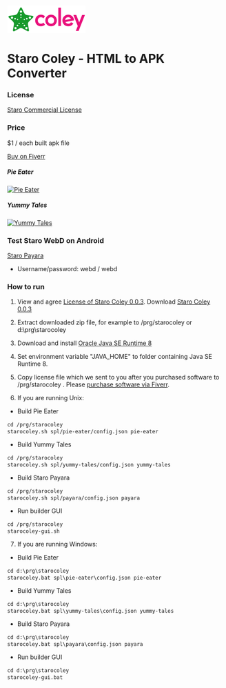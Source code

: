 ![StaroColey](https://github.com/starohub/starocoley/raw/master/resources/images/starocoley-64.png)

# Staro Coley - HTML to APK Converter

### License

[Staro Commercial License](https://github.com/starohub/starocoley/blob/master/LICENSE.md)

### Price

$1 / each built apk file

[Buy on Fiverr](https://www.fiverr.com/share/Yo6LLR)

##### Pie Eater

[![Pie Eater](https://github.com/starohub/starocoley/raw/master/samples/pie-eater/src/pie-eater.png)](https://github.com/starohub/starocoley/tree/master/samples/pie-eater)

##### Yummy Tales

[![Yummy Tales](https://github.com/starohub/starocoley/raw/master/samples/yummy-tales/src/yummy-tales.png)](https://github.com/starohub/starocoley/tree/master/samples/yummy-tales)

### Test Staro WebD on Android

[Staro Payara](https://github.com/starohub/starocoley/raw/master/samples/payara/staropayara.apk)

* Username/password: webd / webd

### How to run

1. View and agree [License of Staro Coley 0.0.3](https://github.com/starohub/starocoley/blob/master/LICENSE.md). Download [Staro Coley 0.0.3](https://starohub.nyc3.cdn.digitaloceanspaces.com/coley/0.0.3/starocoley-0.0.3.zip)

2. Extract downloaded zip file, for example to /prg/starocoley or d:\prg\starocoley

3. Download and install [Oracle Java SE Runtime 8](https://www.oracle.com/java/technologies/javase-jre8-downloads.html)

4. Set environment variable "JAVA_HOME" to folder containing Java SE Runtime 8.

5. Copy license file which we sent to you after you purchased software to /prg/starocoley . Please [purchase software via Fiverr](https://www.fiverr.com/share/Yo6LLR).

6. If you are running Unix:

* Build Pie Eater
```
cd /prg/starocoley
starocoley.sh spl/pie-eater/config.json pie-eater
```

* Build Yummy Tales
```
cd /prg/starocoley
starocoley.sh spl/yummy-tales/config.json yummy-tales
```

* Build Staro Payara
```
cd /prg/starocoley
starocoley.sh spl/payara/config.json payara
```

* Run builder GUI
```
cd /prg/starocoley
starocoley-gui.sh
```

7. If you are running Windows:

* Build Pie Eater
```
cd d:\prg\starocoley
starocoley.bat spl\pie-eater\config.json pie-eater
```

* Build Yummy Tales
```
cd d:\prg\starocoley
starocoley.bat spl\yummy-tales\config.json yummy-tales
```

* Build Staro Payara
```
cd d:\prg\starocoley
starocoley.bat spl\payara\config.json payara
```

* Run builder GUI
```
cd d:\prg\starocoley
starocoley-gui.bat
```

